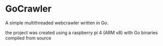 # GoCrawler

A simple multithreaded webcrawler written in Go.

the project was created using a raspberry pi 4 (ARM v8) with Go binaries compiled from source
